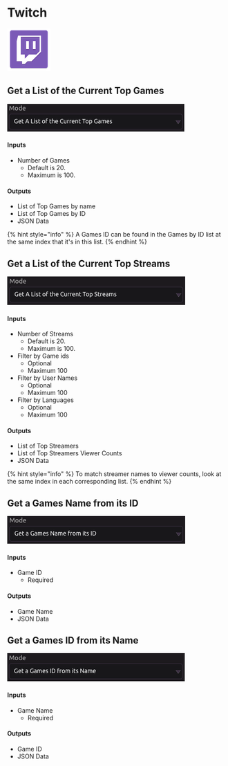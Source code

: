 # Twitch

![Work with Twitch data.](../../.gitbook/assets/twitch.png)

## Get a List of the Current Top Games

![](../../.gitbook/assets/screen-shot-2019-07-16-at-5.56.37-pm.png)

#### Inputs

* Number of Games
  * Default is 20.
  * Maximum is 100.

#### Outputs

* List of Top Games by name
* List of Top Games by ID
* JSON Data

{% hint style="info" %}
A Games ID can be found in the Games by ID list at the same index that it's in this list.
{% endhint %}

## Get a List of the Current Top Streams

![](../../.gitbook/assets/screen-shot-2019-07-16-at-5.57.10-pm.png)

#### Inputs

* Number of Streams
  * Default is 20.
  * Maximum is 100.
* Filter by Game ids
  * Optional
  * Maximum 100
* Filter by User Names
  * Optional
  * Maximum 100
* Filter by Languages
  * Optional
  * Maximum 100

#### Outputs

* List of Top Streamers
* List of Top Streamers Viewer Counts
* JSON Data

{% hint style="info" %}
To match streamer names to viewer counts, look at the same index in each corresponding list.
{% endhint %}

## Get a Games Name from its ID

![](../../.gitbook/assets/screen-shot-2019-07-16-at-5.57.24-pm.png)

#### Inputs

* Game ID
  * Required

#### Outputs

* Game Name
* JSON Data

## Get a Games ID from its Name

![](../../.gitbook/assets/screen-shot-2019-07-16-at-5.57.38-pm.png)

#### Inputs

* Game Name
  * Required

#### Outputs

* Game ID
* JSON Data

